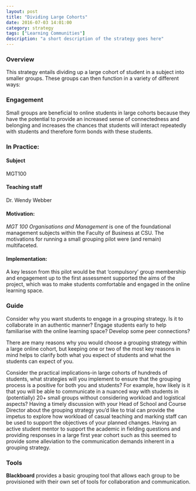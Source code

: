 ```yaml
---
layout: post
title: "Dividing Large Cohorts"
date: 2016-07-03 14:01:00
category: strategy
tags: ["Learning Communities"] 
description: "a short description of the strategy goes here"
---
```


### Overview
This strategy entails dividing up a large cohort of student in a subject into smaller groups. These groups can then function in a variety of different ways:

### Engagement

Small groups are beneficial to online students in large cohorts because they have the potential to provide an increased sense of connectedness and belonging and increases the chances that students will interact repeatedly with students and therefore form bonds with these students. 

### In Practice:

#### Subject
MGT100

#### Teaching staff 
Dr. Wendy Webber 

#### Motivation:
*MGT 100 Organisations and Management* is one of the foundational management subjects within the Faculty of Business at CSU. The motivations for running a small grouping pilot were (and remain) multifaceted. 

#### Implementation:
A key lesson from this pilot would be that ‘compulsory’ group membership and engagement up to the first assessment supported the aims of the project, which was to make students comfortable and engaged in the online learning space.

### Guide
Consider why you want students to engage in a grouping strategy. Is it to collaborate in an authentic manner? Engage students early to help familiarise with the online learning space? Develop some peer connections?

There are many reasons why you would choose a grouping strategy within a large online cohort, but keeping one or two of the most key reasons in mind helps to clarify both what you expect of students and what the students can expect of you. 

Consider the practical implications-in large cohorts of hundreds of students, what strategies will you implement to ensure that the grouping process is a positive for both you and students? For example, how likely is it that you will be able to communicate in a nuanced way with students in (potentially) 20+ small groups without considering workload and logistical aspects? Having a timely discussion with your Head of School and Course Director about the grouping strategy you’d like to trial can provide the impetus to explore how workload of casual teaching and marking staff can be used to support the objectives of your planned changes. Having an active student mentor to support the academic in fielding questions and providing responses in a large first year cohort such as this seemed to provide some alleviation to the communication demands inherent in a grouping strategy. 

### Tools
**Blackboard** provides a basic grouping tool that allows each group to be provisioned with their own set of tools for collaboration and communication. 